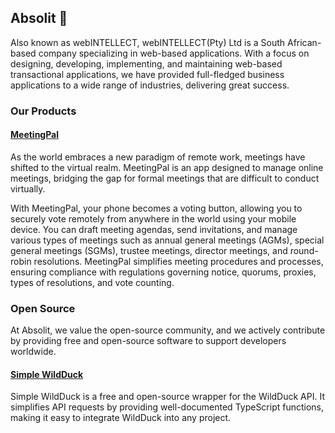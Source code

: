 ## Absolit 👋

Also known as webINTELLECT, webINTELLECT(Pty) Ltd is a South African-based company specializing in web-based applications. With a focus on designing, developing, implementing, and maintaining web-based transactional applications, we have provided full-fledged business applications to a wide range of industries, delivering great success.

### Our Products

#### [MeetingPal](https://meetingpal.co.za)

As the world embraces a new paradigm of remote work, meetings have shifted to the virtual realm. MeetingPal is an app designed to manage online meetings, bridging the gap for formal meetings that are difficult to conduct virtually.

With MeetingPal, your phone becomes a voting button, allowing you to securely vote remotely from anywhere in the world using your mobile device. You can draft meeting agendas, send invitations, and manage various types of meetings such as annual general meetings (AGMs), special general meetings (SGMs), trustee meetings, director meetings, and round-robin resolutions. MeetingPal simplifies meeting procedures and processes, ensuring compliance with regulations governing notice, quorums, proxies, types of resolutions, and vote counting.

### Open Source

At Absolit, we value the open-source community, and we actively contribute by providing free and open-source software to support developers worldwide.

#### [Simple WildDuck](https://github.com/Absolit-FOSS/simple-wildduck)

Simple WildDuck is a free and open-source wrapper for the WildDuck API. It simplifies API requests by providing well-documented TypeScript functions, making it easy to integrate WildDuck into any project.
